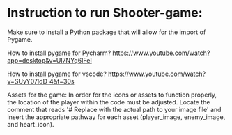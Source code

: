 # Instruction to run Shooter-game:

Make sure to install a Python package that will allow for the import of Pygame.

How to install pygame for Pycharm?
https://www.youtube.com/watch?app=desktop&v=Ul7NYq6IFeI

How to install pygame for vscode?
https://www.youtube.com/watch?v=SUvY07IdD_4&t=30s   

   
Assets for the game:
In order for the icons or assets to function properly, the location of the player within the code must be adjusted. Locate the comment that reads '# Replace with the actual path to your image file' and insert the appropriate pathway for each asset (player_image, enemy_image, and heart_icon).
